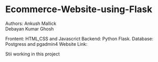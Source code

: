 # Ecommerce-Website-using-Flask

Authors:
Ankush Mallick
<br>
Debayan Kumar Ghosh

Frontent: HTML,CSS and Javascrict 
Backend: Python Flask.
Database: Postgress and pgadmin4
Website Link: 

Stii working in this project
